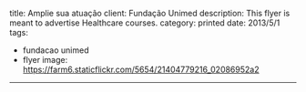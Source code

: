 title: Amplie sua atuação
client: Fundação Unimed
description: This flyer is meant to advertise Healthcare courses.
category: printed
date: 2013/5/1
tags: 
- fundacao unimed
- flyer
image: https://farm6.staticflickr.com/5654/21404779216_02086952a2
---
